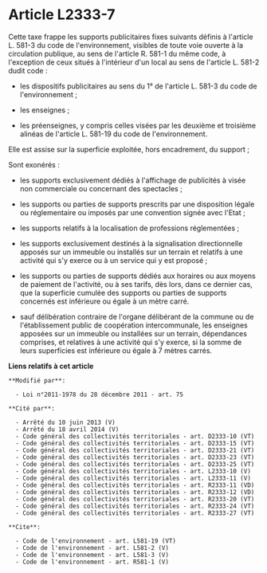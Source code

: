 # Article L2333-7

Cette taxe frappe les supports publicitaires fixes suivants définis à l'article L. 581-3 du code de l'environnement, visibles
de toute voie ouverte à la circulation publique, au sens de l'article R. 581-1 du même code, à l'exception de ceux situés à
l'intérieur d'un local au sens de l'article L. 581-2 dudit code :

- les dispositifs publicitaires au sens du 1° de l'article L. 581-3 du code de l'environnement ;

- les enseignes ;

- les préenseignes, y compris celles visées par les deuxième et troisième alinéas de l'article L. 581-19 du code de
l'environnement. 

Elle est assise sur la superficie exploitée, hors encadrement, du support ; 

Sont exonérés :

- les supports exclusivement dédiés à l'affichage de publicités à visée non commerciale ou concernant des spectacles ;

- les supports ou parties de supports prescrits par une disposition légale ou réglementaire ou imposés par une convention
signée avec l'Etat ;

- les supports relatifs à la localisation de professions réglementées ;

- les supports exclusivement destinés à la signalisation directionnelle apposés sur un immeuble ou installés sur un terrain
et relatifs à une activité qui s'y exerce ou à un service qui y est proposé ;

- les supports ou parties de supports dédiés aux horaires ou aux moyens de paiement de l'activité, ou à ses tarifs, dès lors,
dans ce dernier cas, que la superficie cumulée des supports ou parties de supports concernés est inférieure ou égale à un
mètre carré.

- sauf délibération contraire de l'organe délibérant de la commune ou de l'établissement public de coopération
intercommunale, les enseignes apposées sur un immeuble ou installées sur un terrain, dépendances comprises, et relatives à
une activité qui s'y exerce, si la somme de leurs superficies est inférieure ou égale à 7 mètres carrés.

**Liens relatifs à cet article**

	**Modifié par**:

	  - Loi n°2011-1978 du 28 décembre 2011 - art. 75

	**Cité par**:

	  - Arrêté du 10 juin 2013 (V)
	  - Arrêté du 18 avril 2014 (V)
	  - Code général des collectivités territoriales - art. D2333-10 (VT)
	  - Code général des collectivités territoriales - art. D2333-15 (VT)
	  - Code général des collectivités territoriales - art. D2333-21 (VT)
	  - Code général des collectivités territoriales - art. D2333-23 (VT)
	  - Code général des collectivités territoriales - art. D2333-25 (VT)
	  - Code général des collectivités territoriales - art. L2333-10 (V)
	  - Code général des collectivités territoriales - art. L2333-11 (V)
	  - Code général des collectivités territoriales - art. R2333-11 (VD)
	  - Code général des collectivités territoriales - art. R2333-12 (VD)
	  - Code général des collectivités territoriales - art. R2333-20 (VT)
	  - Code général des collectivités territoriales - art. R2333-24 (VT)
	  - Code général des collectivités territoriales - art. R2333-27 (VT)

	**Cite**:

	  - Code de l'environnement - art. L581-19 (VT)
	  - Code de l'environnement - art. L581-2 (V)
	  - Code de l'environnement - art. L581-3 (V)
	  - Code de l'environnement - art. R581-1 (V)
